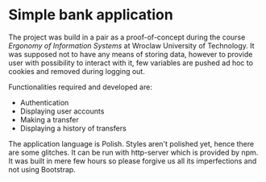 # Simple bank application

The project was build in a pair as a proof-of-concept during the course *Ergonomy of Information Systems* at Wroclaw University of Technology.
It was supposed not to have any means of storing data, however to provide user with possibility to interact with it, few variables are pushed ad hoc to cookies and removed during logging out.

Functionalities required and developed are:
* Authentication
* Displaying user accounts
* Making a transfer
* Displaying a history of transfers

The application language is Polish. Styles aren't polished yet, hence there are some glitches. 
It can be run with http-server which is provided by npm.
It was built in mere few hours so please forgive us all its imperfections and not using Bootstrap.
